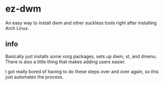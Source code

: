 # ez-dwm

An easy way to install dwm and other suckless tools right after installing Arch Linux.

## info

Basically just installs some xorg packages, sets up dwm, st, and dmenu. There is also a little thing that makes adding users easier.

I got really bored of having to do these steps over and over again, so this just automates the process.
